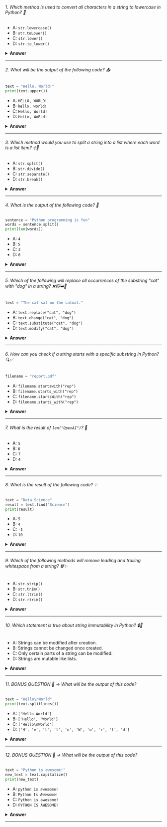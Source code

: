 ###### 1. Which method is used to convert all characters in a string to lowercase in Python? 🔡

- A: `str.lowercase()`
- B: `str.toLower()`
- C: `str.lower()`
- D: `str.to_lower()`

<details><summary><b>Answer</b></summary>
<p>

#### Correct Answer -> C: `str.lower()`

</p>
</details>

---

###### 2. What will be the output of the following code? 📤

```python
text = "Hello, World!"
print(text.upper())
```

- A: `HELLO, WORLD!`
- B: `hello, world!`
- C: `Hello, World!`
- D: `HeLLo, WoRLd!`

<details><summary><b>Answer</b></summary>
<p>

#### Correct Answer -> A: `HELLO, WORLD!`

</p>
</details>

---

###### 3. Which method would you use to split a string into a list where each word is a list item? ➗📝

- A: `str.split()`
- B: `str.divide()`
- C: `str.separate()`
- D: `str.break()`

<details><summary><b>Answer</b></summary>
<p>

#### Correct Answer -> A: `str.split()`

</p>
</details>

---

###### 4. What is the output of the following code? 🤔

```python
sentence = "Python programming is fun"
words = sentence.split()
print(len(words))
```

- A: `4`
- B: `5`
- C: `3`
- D: `6`
  
<details><summary><b>Answer</b></summary>
<p>

#### Correct Answer -> B: `5`

</p>
</details>

---

###### 5. Which of the following will replace all occurrences of the substring "cat" with "dog" in a string? ❌🐱➡️🐶

```python
text = "The cat sat on the catmat."
```

- A: `text.replace("cat", "dog")`
- B: `text.change("cat", "dog")`
- C: `text.substitute("cat", "dog")`
- D: `text.modify("cat", "dog")`

<details><summary><b>Answer</b></summary>
<p>

#### Correct Answer -> A: `text.replace("cat", "dog")`

</p>
</details>

---

###### 6. How can you check if a string starts with a specific substring in Python? 🔍✅

```python
filename = "report.pdf"
```

- A: `filename.startswith("rep")`
- B: `filename.starts_with("rep")`
- C: `filename.startsWith("rep")`
- D: `filename.starts_with("rep")`
  
<details><summary><b>Answer</b></summary>
<p>

#### Correct Answer -> A: `filename.startswith("rep")`

</p>
</details>

---

###### 7. What is the result of `len("OpenAI")`? 📏

- A: `5`
- B: `6`
- C: `7`
- D: `4`

<details><summary><b>Answer</b></summary>
<p>

#### Correct Answer -> B: `6`

</p>
</details>

---

###### 8. What is the result of the following code? 💡

```python
text = "Data Science"
result = text.find("Science")
print(result)
```

- A: `5`
- B: `4`
- C: `-1`
- D: `10`

<details><summary><b>Answer</b></summary>
<p>

#### Correct Answer -> A: `5`

</p>
</details>

---

###### 9. Which of the following methods will remove leading and trailing whitespace from a string? 🗑️✨

- A: `str.strip()`
- B: `str.trim()`
- C: `str.ltrim()`
- D: `str.rtrim()`

<details><summary><b>Answer</b></summary>
<p>

#### Correct Answer -> A: `str.strip()`

</p>
</details>

---

###### 10. Which statement is true about string immutability in Python? 🔒🧵

- A: Strings can be modified after creation.
- B: Strings cannot be changed once created.
- C: Only certain parts of a string can be modified.
- D: Strings are mutable like lists.

<details><summary><b>Answer</b></summary>
<p>

#### Correct Answer -> B: Strings cannot be changed once created.

</p>
</details>

---

###### 11. BONUS QUESTION 🎉 -> What will be the output of this code?

```python
text = "Hello\nWorld"
print(text.splitlines())
```

- A: `['Hello World']`
- B: `['Hello', 'World']`
- C: `['Hello\nWorld']`
- D: `['H', 'e', 'l', 'l', 'o', 'W', 'o', 'r', 'l', 'd']`

<details><summary><b>Answer</b></summary>
<p>

#### Correct Answer -> B: `['Hello', 'World']`

</p>
</details>

---

###### 12. BONUS QUESTION 🎁 -> What will be the output of this code?

```python
text = "Python is awesome!"
new_text = text.capitalize()
print(new_text)
```

- A: `python is awesome!`
- B: `Python Is Awesome!`
- C: `Python is awesome!`
- D: `PYTHON IS AWESOME!`

<details><summary><b>Answer</b></summary>
<p>

#### Correct Answer -> C: `Python is awesome!`

</p>
</details>

---